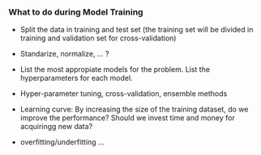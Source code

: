 ### What to do during Model Training

- Split the data in training and test set (the training set will be divided in training and validation set for cross-validation)

- Standarize, normalize, ... ?

- List the most appropiate models for the problem. List the hyperparameters for each model.

- Hyper-parameter tuning, cross-validation, ensemble methods 

- Learning curve: By increasing the size of the training dataset, do we improve the performance? Should we invest time and money for acquiringg new data?

- overfitting/underfitting ...  